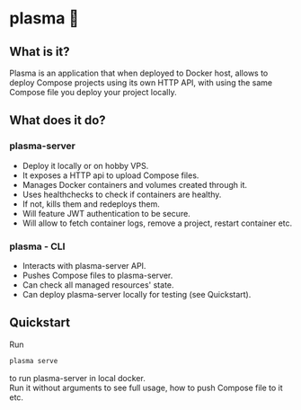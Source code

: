 # plasma 🌌

## What is it?

Plasma is an application that when deployed to Docker host, allows to deploy Compose projects
using its own HTTP API, with using the same Compose file you deploy your project locally.

## What does it do?

### plasma-server

- Deploy it locally or on hobby VPS.
- It exposes a HTTP api to upload Compose files.  
- Manages Docker containers and volumes created through it.  
- Uses healthchecks to check if containers are healthy.  
- If not, kills them and redeploys them.  
- Will feature JWT authentication to be secure.  
- Will allow to fetch container logs, remove a project, restart container etc.  

### plasma - CLI

- Interacts with plasma-server API.
- Pushes Compose files to plasma-server.
- Can check all managed resources' state.
- Can deploy plasma-server locally for testing (see Quickstart).

## Quickstart

Run
```sh
plasma serve 
```
to run plasma-server in local docker.  
Run it without arguments to see full usage, how to push Compose file to it etc.  
